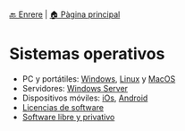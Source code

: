 [🔙 Enrere](../) | [🏠 Pàgina principal](http://danimrprofe.github.io/apuntes/)

# Sistemas operativos

- PC y portátiles: [Windows](windows/), [Linux](software-sistemas-operativos/Linux/) y [MacOS](software-sistemas-operativos/MacOS/)
- Servidores: [Windows Server](windows_server/2.%20Windows%20server/)
- Dispositivos móviles: [iOs](software-sistemas-operativos/iOS/), [Android](software-sistemas-operativos/Android/)
- [Licencias de software](software-sistemas-operativos\licencias-software.md)
- [Software libre y privativo](software-sistemas-operativos\Software_libre_y_privativo.md)